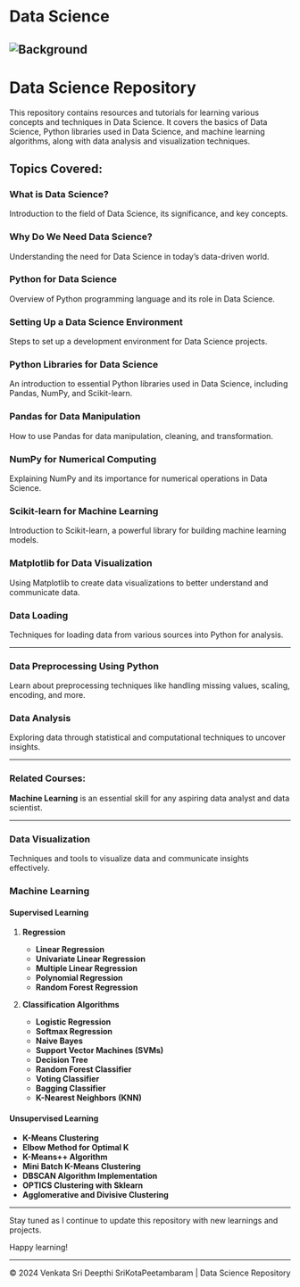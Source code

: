 # Data Science

## ![Background](https://logicmojo.com/assets/dist/new_pages/images/data-science-intro.gif)

# Data Science Repository

This repository contains resources and tutorials for learning various concepts and techniques in Data Science. It covers the basics of Data Science, Python libraries used in Data Science, and machine learning algorithms, along with data analysis and visualization techniques.

## Topics Covered:

### What is Data Science?
Introduction to the field of Data Science, its significance, and key concepts.

### Why Do We Need Data Science?
Understanding the need for Data Science in today’s data-driven world.

### Python for Data Science
Overview of Python programming language and its role in Data Science.

### Setting Up a Data Science Environment
Steps to set up a development environment for Data Science projects.

### Python Libraries for Data Science
An introduction to essential Python libraries used in Data Science, including Pandas, NumPy, and Scikit-learn.

### Pandas for Data Manipulation
How to use Pandas for data manipulation, cleaning, and transformation.

### NumPy for Numerical Computing
Explaining NumPy and its importance for numerical operations in Data Science.

### Scikit-learn for Machine Learning
Introduction to Scikit-learn, a powerful library for building machine learning models.

### Matplotlib for Data Visualization
Using Matplotlib to create data visualizations to better understand and communicate data.

### Data Loading
Techniques for loading data from various sources into Python for analysis.

---

### Data Preprocessing Using Python
Learn about preprocessing techniques like handling missing values, scaling, encoding, and more.

### Data Analysis
Exploring data through statistical and computational techniques to uncover insights.

---

### Related Courses:
**Machine Learning** is an essential skill for any aspiring data analyst and data scientist. 

---

### Data Visualization
Techniques and tools to visualize data and communicate insights effectively.

### Machine Learning

#### Supervised Learning

1. **Regression**
   - **Linear Regression**
   - **Univariate Linear Regression**
   - **Multiple Linear Regression**
   - **Polynomial Regression**
   - **Random Forest Regression**

2. **Classification Algorithms**
   - **Logistic Regression**
   - **Softmax Regression**
   - **Naive Bayes**
   - **Support Vector Machines (SVMs)**
   - **Decision Tree**
   - **Random Forest Classifier**
   - **Voting Classifier**
   - **Bagging Classifier**
   - **K-Nearest Neighbors (KNN)**

#### Unsupervised Learning
- **K-Means Clustering**
- **Elbow Method for Optimal K**
- **K-Means++ Algorithm**
- **Mini Batch K-Means Clustering**
- **DBSCAN Algorithm Implementation**
- **OPTICS Clustering with Sklearn**
- **Agglomerative and Divisive Clustering**

---
Stay tuned as I continue to update this repository with new learnings and projects.

Happy learning!

---

<p align="center">&copy; 2024 Venkata Sri Deepthi SriKotaPeetambaram | Data Science Repository</p>
